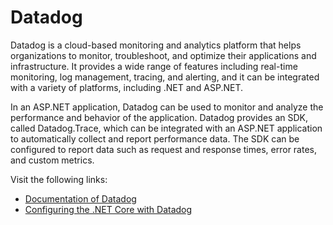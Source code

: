 # Datadog

Datadog is a cloud-based monitoring and analytics platform that helps organizations to monitor, troubleshoot, and optimize their applications and infrastructure. It provides a wide range of features including real-time monitoring, log management, tracing, and alerting, and it can be integrated with a variety of platforms, including .NET and ASP.NET.

In an ASP.NET application, Datadog can be used to monitor and analyze the performance and behavior of the application. Datadog provides an SDK, called Datadog.Trace, which can be integrated with an ASP.NET application to automatically collect and report performance data. The SDK can be configured to report data such as request and response times, error rates, and custom metrics.

Visit the following links:

- [Documentation of Datadog](https://www.datadoghq.com/)
- [Configuring the .NET Core with Datadog](https://docs.datadoghq.com/tracing/trace_collection/library_config/dotnet-core/?tab=environmentvariables)